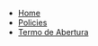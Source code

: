 <!-- docs/_sidebar.md -->

* [Home](/)
* [Policies](policies.md)
* [Termo de Abertura](project_charter.md)
